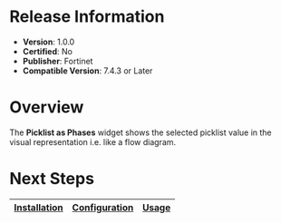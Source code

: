 # Release Information

- **Version**: 1.0.0
- **Certified**: No
- **Publisher**: Fortinet
- **Compatible Version**: 7.4.3 or Later

# Overview

The **Picklist as Phases** widget shows the selected picklist value in the visual representation i.e. like a flow diagram.

# Next Steps

| [Installation](./docs/setup.md#installation) | [Configuration](./docs/setup.md#configuration) | [Usage](./docs/usage.md) |
|----------------------------------------------|------------------------------------------------|--------------------------|
